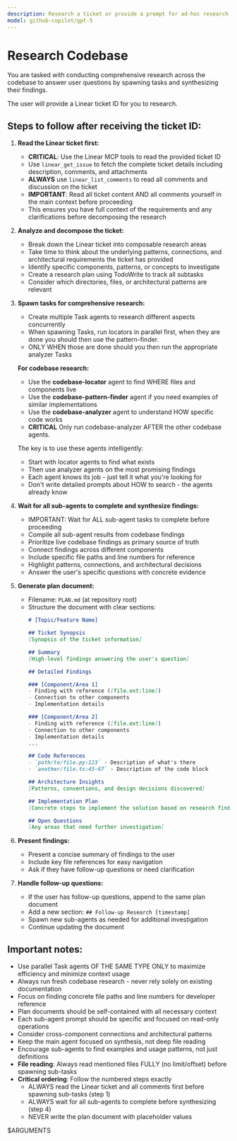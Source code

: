 ```yaml
---
description: Research a ticket or provide a prompt for ad-hoc research. It is best to run this command in a new session.
model: github-copilot/gpt-5
---
```


# Research Codebase

You are tasked with conducting comprehensive research across the codebase to answer user questions by spawning tasks and synthesizing their findings.

The user will provide a Linear ticket ID for you to research.

## Steps to follow after receiving the ticket ID:

1. **Read the Linear ticket first:**
   - **CRITICAL**: Use the Linear MCP tools to read the provided ticket ID
   - Use `linear_get_issue` to fetch the complete ticket details including description, comments, and attachments
   - **ALWAYS** use `linear_list_comments` to read all comments and discussion on the ticket
   - **IMPORTANT**: Read all ticket content AND all comments yourself in the main context before proceeding
   - This ensures you have full context of the requirements and any clarifications before decomposing the research

2. **Analyze and decompose the ticket:**
   - Break down the Linear ticket into composable research areas
   - Take time to think about the underlying patterns, connections, and architectural requirements the ticket has provided
   - Identify specific components, patterns, or concepts to investigate
   - Create a research plan using TodoWrite to track all subtasks
   - Consider which directories, files, or architectural patterns are relevant

3. **Spawn tasks for comprehensive research:**
   - Create multiple Task agents to research different aspects concurrently
   - When spawning Tasks, run locators in parallel first, when they are done you should then use the pattern-finder.
   - ONLY WHEN those are done should you then run the appropriate analyzer Tasks

   **For codebase research:**
   - Use the **codebase-locator** agent to find WHERE files and components live
   - Use the **codebase-pattern-finder** agent if you need examples of similar implementations
   - Use the **codebase-analyzer** agent to understand HOW specific code works
   - **CRITICAL** Only run codebase-analyzer AFTER the other codebase agents.

   The key is to use these agents intelligently:
   - Start with locator agents to find what exists
   - Then use analyzer agents on the most promising findings
   - Each agent knows its job - just tell it what you're looking for
   - Don't write detailed prompts about HOW to search - the agents already know

4. **Wait for all sub-agents to complete and synthesize findings:**
   - IMPORTANT: Wait for ALL sub-agent tasks to complete before proceeding
   - Compile all sub-agent results from codebase findings
   - Prioritize live codebase findings as primary source of truth
   - Connect findings across different components
   - Include specific file paths and line numbers for reference
   - Highlight patterns, connections, and architectural decisions
   - Answer the user's specific questions with concrete evidence

5. **Generate plan document:**
   - Filename: `PLAN.md` (at repository root)
   - Structure the document with clear sections:
     ```markdown
     # [Topic/Feature Name]

     ## Ticket Synopsis
     [Synopsis of the ticket information]

     ## Summary
     [High-level findings answering the user's question]

     ## Detailed Findings

     ### [Component/Area 1]
     - Finding with reference ([file.ext:line])
     - Connection to other components
     - Implementation details

     ### [Component/Area 2]
     - Finding with reference ([file.ext:line])
     - Connection to other components
     - Implementation details
     ...

     ## Code References
     - `path/to/file.py:123` - Description of what's there
     - `another/file.ts:45-67` - Description of the code block

     ## Architecture Insights
     [Patterns, conventions, and design decisions discovered]

     ## Implementation Plan
     [Concrete steps to implement the solution based on research findings]

     ## Open Questions
     [Any areas that need further investigation]
     ```

6. **Present findings:**
   - Present a concise summary of findings to the user
   - Include key file references for easy navigation
   - Ask if they have follow-up questions or need clarification

7. **Handle follow-up questions:**
   - If the user has follow-up questions, append to the same plan document
   - Add a new section: `## Follow-up Research [timestamp]`
   - Spawn new sub-agents as needed for additional investigation
   - Continue updating the document

## Important notes:
- Use parallel Task agents OF THE SAME TYPE ONLY to maximize efficiency and minimize context usage
- Always run fresh codebase research - never rely solely on existing documentation
- Focus on finding concrete file paths and line numbers for developer reference
- Plan documents should be self-contained with all necessary context
- Each sub-agent prompt should be specific and focused on read-only operations
- Consider cross-component connections and architectural patterns
- Keep the main agent focused on synthesis, not deep file reading
- Encourage sub-agents to find examples and usage patterns, not just definitions
- **File reading**: Always read mentioned files FULLY (no limit/offset) before spawning sub-tasks
- **Critical ordering**: Follow the numbered steps exactly
  - ALWAYS read the Linear ticket and all comments first before spawning sub-tasks (step 1)
  - ALWAYS wait for all sub-agents to complete before synthesizing (step 4)
  - NEVER write the plan document with placeholder values

<ticket>$ARGUMENTS</ticket>
